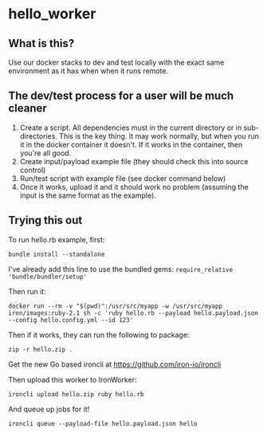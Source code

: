 hello_worker
============

## What is this?

Use our docker stacks to dev and test locally with the exact same environment as it has when when it runs remote. 


## The dev/test process for a user will be much cleaner

1. Create a script. All dependencies must in the current directory or in sub-directories. This is the key thing. It may
work normally, but when you run it in the docker container it doesn't. If it works in the container, then you're all good.
2. Create input/payload example file (they should check this into source control)
3. Run/test script with example file (see docker command below)
4. Once it works, upload it and it should work no problem (assuming the input is the same format as the example).

## Trying this out

To run hello.rb example, first:

```
bundle install --standalone
```

I've already add this line to use the bundled gems: `require_relative 'bundle/bundler/setup'`

Then run it: 

```
docker run --rm -v "$(pwd)":/usr/src/myapp -w /usr/src/myapp iron/images:ruby-2.1 sh -c 'ruby hello.rb --payload hello.payload.json --config hello.config.yml --id 123'
```

Then if it works, they can run the following to package:

```
zip -r hello.zip .
```

Get the new Go based ironcli at https://github.com/iron-io/ironcli

Then upload this worker to IronWorker:

```
ironcli upload hello.zip ruby hello.rb
```

And queue up jobs for it!

```
ironcli queue --payload-file hello.payload.json hello
```

